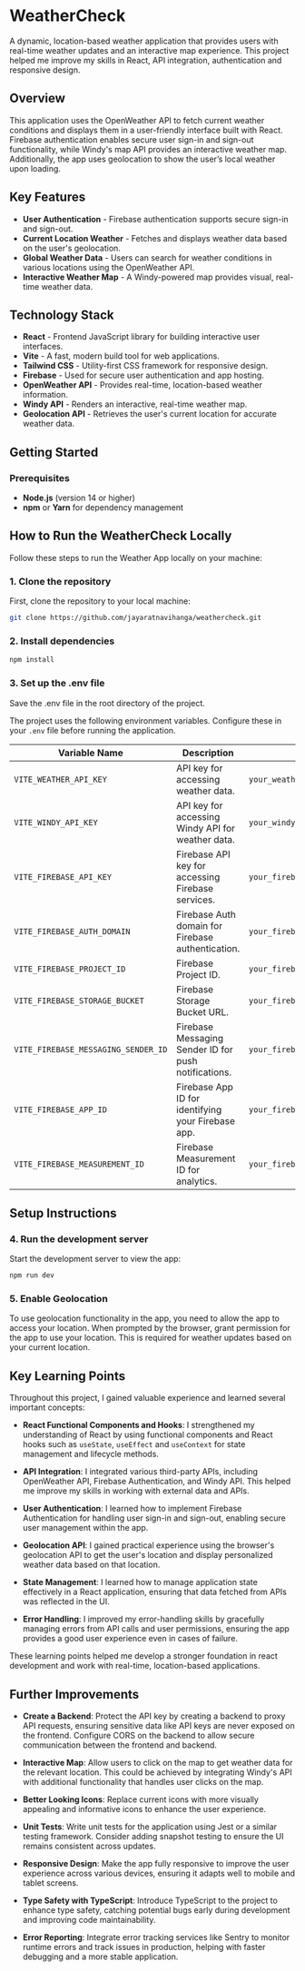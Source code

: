 # WeatherCheck

A dynamic, location-based weather application that provides users with real-time weather updates and an interactive map experience. This project helped me improve my skills in React, API integration, authentication and responsive design.

## Overview

This application uses the OpenWeather API to fetch current weather conditions and displays them in a user-friendly interface built with React.
Firebase authentication enables secure user sign-in and sign-out functionality, while Windy's map API provides an interactive weather map.
Additionally, the app uses geolocation to show the user’s local weather upon loading.

## Key Features

- **User Authentication** - Firebase authentication supports secure sign-in and sign-out.
- **Current Location Weather** - Fetches and displays weather data based on the user's geolocation.
- **Global Weather Data** - Users can search for weather conditions in various locations using the OpenWeather API.
- **Interactive Weather Map** - A Windy-powered map provides visual, real-time weather data.

## Technology Stack

- **React** - Frontend JavaScript library for building interactive user interfaces.
- **Vite** - A fast, modern build tool for web applications.
- **Tailwind CSS** - Utility-first CSS framework for responsive design.
- **Firebase** - Used for secure user authentication and app hosting.
- **OpenWeather API** - Provides real-time, location-based weather information.
- **Windy API** - Renders an interactive, real-time weather map.
- **Geolocation API** - Retrieves the user's current location for accurate weather data.

## Getting Started

### Prerequisites

- **Node.js** (version 14 or higher)
- **npm** or **Yarn** for dependency management


## How to Run the WeatherCheck Locally

Follow these steps to run the Weather App locally on your machine:

### 1. Clone the repository
First, clone the repository to your local machine:
```bash
git clone https://github.com/jayaratnavihanga/weathercheck.git
```
### 2. Install dependencies
```bash
npm install
```
### 3. Set up the .env file
Save the .env file in the root directory of the project.


The project uses the following environment variables. Configure these in your `.env` file before running the application.

| Variable Name                    | Description                                                     | Example Value                         |
|-----------------------------------|-----------------------------------------------------------------|---------------------------------------|
| `VITE_WEATHER_API_KEY`            | API key for accessing weather data.                            | `your_weather_api_key_here`           |
| `VITE_WINDY_API_KEY`              | API key for accessing Windy API for weather data.              | `your_windy_api_key_here`             |
| `VITE_FIREBASE_API_KEY`           | Firebase API key for accessing Firebase services.              | `your_firebase_api_key_here`         |
| `VITE_FIREBASE_AUTH_DOMAIN`       | Firebase Auth domain for Firebase authentication.              | `your_firebase_auth_domain_here`     |
| `VITE_FIREBASE_PROJECT_ID`        | Firebase Project ID.                                            | `your_firebase_project_id_here`      |
| `VITE_FIREBASE_STORAGE_BUCKET`    | Firebase Storage Bucket URL.                                   | `your_firebase_storage_bucket_here`  |
| `VITE_FIREBASE_MESSAGING_SENDER_ID`| Firebase Messaging Sender ID for push notifications.           | `your_firebase_messaging_sender_id_here` |
| `VITE_FIREBASE_APP_ID`            | Firebase App ID for identifying your Firebase app.             | `your_firebase_app_id_here`          |
| `VITE_FIREBASE_MEASUREMENT_ID`    | Firebase Measurement ID for analytics.                         | `your_firebase_measurement_id_here`  |

## Setup Instructions


### 4. Run the development server
Start the development server to view the app:

```bash
npm run dev
```

### 5. Enable Geolocation
   To use geolocation functionality in the app, you need to allow the app to access your location. When prompted by the browser, grant permission for the app to use your location. This is required for weather updates based on your current location.

## Key Learning Points

Throughout this project, I gained valuable experience and learned several important concepts:

- **React Functional Components and Hooks**: I strengthened my understanding of React by using functional components and React hooks such as `useState`, `useEffect` and `useContext` for state management and lifecycle methods.


- **API Integration**: I integrated various third-party APIs, including OpenWeather API, Firebase Authentication, and Windy API. This helped me improve my skills in working with external data and APIs.


- **User Authentication**: I learned how to implement Firebase Authentication for handling user sign-in and sign-out, enabling secure user management within the app.


- **Geolocation API**: I gained practical experience using the browser's geolocation API to get the user's location and display personalized weather data based on that location.


- **State Management**: I learned how to manage application state effectively in a React application, ensuring that data fetched from APIs was reflected in the UI.


- **Error Handling**: I improved my error-handling skills by gracefully managing errors from API calls and user permissions, ensuring the app provides a good user experience even in cases of failure.


These learning points helped me develop a stronger foundation in react development and work with real-time, location-based applications.


## Further Improvements

- **Create a Backend**: Protect the API key by creating a backend to proxy API requests, ensuring sensitive data like API keys are never exposed on the frontend. Configure CORS on the backend to allow secure communication between the frontend and backend.


- **Interactive Map**: Allow users to click on the map to get weather data for the relevant location. This could be achieved by integrating Windy's API with additional functionality that handles user clicks on the map.


- **Better Looking Icons**: Replace current icons with more visually appealing and informative icons to enhance the user experience.


- **Unit Tests**: Write unit tests for the application using Jest or a similar testing framework. Consider adding snapshot testing to ensure the UI remains consistent across updates.


- **Responsive Design**: Make the app fully responsive to improve the user experience across various devices, ensuring it adapts well to mobile and tablet screens.


- **Type Safety with TypeScript**: Introduce TypeScript to the project to enhance type safety, catching potential bugs early during development and improving code maintainability.


- **Error Reporting**: Integrate error tracking services like Sentry to monitor runtime errors and track issues in production, helping with faster debugging and a more stable application.

